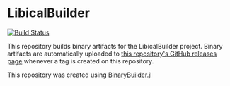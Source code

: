 # LibicalBuilder

[![Build Status](https://travis-ci.org/jgoldfar/LibicalBuilder.svg?branch=master)](https://travis-ci.org/jgoldfar/LibicalBuilder)

This repository builds binary artifacts for the LibicalBuilder project. Binary artifacts are automatically uploaded to
[this repository's GitHub releases page](https://github.com/jgoldfar/LibicalBuilder/releases) whenever a tag is created
on this repository.

This repository was created using [BinaryBuilder.jl](https://github.com/JuliaPackaging/BinaryBuilder.jl)
